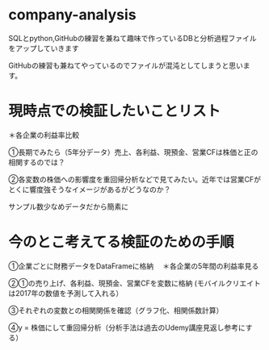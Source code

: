 ﻿# company-analysis
SQLとpython,GitHubの練習を兼ねて趣味で作っているDBと分析過程ファイルをアップしていきます

GitHubの練習も兼ねてやっているのでファイルが混沌としてしまうと思います。

# 現時点での検証したいことリスト
＊各企業の利益率比較

①長期でみたら（5年分データ）売上、各利益、現預金、営業CFは株価と正の相関するのでは？

②各変数の株価への影響度を重回帰分析などで見てみたい。近年では営業CFがとくに響度強そうなイメージがあるがどうなのか？

サンプル数少なめデータだから簡素に

# 今のとこ考えてる検証のための手順
①企業ごとに財務データをDataFrameに格納　 ＊各企業の5年間の利益率見る

②①の売り上げ、各利益、現預金、営業CFを変数に格納 (モバイルクリエイトは2017年の数値を予測して入れる）

③それぞれの変数との相関関係を確認（グラフ化、相関係数計算）　　

④y = 株価にして重回帰分析（分析手法は過去のUdemy講座見返し参考にする）　　
